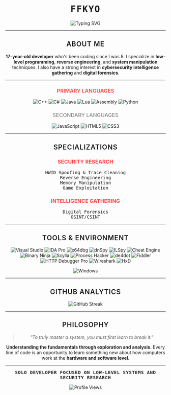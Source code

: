 <div align="center">

# <span style="font-family: 'JetBrains Mono', 'Fira Code', monospace; font-weight: 700; letter-spacing: 2px;">FFKYO</span>

<img src="https://readme-typing-svg.herokuapp.com?font=JetBrains+Mono&size=20&duration=2500&pause=800&color=FF4444&center=true&vCenter=true&width=700&lines=LOW-LEVEL+SYSTEMS+DEVELOPER;REVERSE+ENGINEERING+SPECIALIST;SECURITY+RESEARCHER" alt="Typing SVG" />

---

## <span style="font-family: 'Inter', 'Segoe UI', sans-serif; font-weight: 600; letter-spacing: 1px;">ABOUT ME</span>

**17-year-old developer** who's been coding since I was 8. I specialize in **low-level programming**, **reverse engineering**, and **system manipulation** techniques. I also have a strong interest in **cybersecurity intelligence gathering** and **digital forensics**.

---

### <span style="font-family: 'Inter', sans-serif; font-weight: 600; color: #FF4444;">PRIMARY LANGUAGES</span>
![C++](https://img.shields.io/badge/C++-0a0a0a?style=flat-square&logo=c%2B%2B&logoColor=FF4444)
![C#](https://img.shields.io/badge/C%23-0a0a0a?style=flat-square&logo=c-sharp&logoColor=FF4444)
![Java](https://img.shields.io/badge/Java-0a0a0a?style=flat-square&logo=java&logoColor=FF4444)
![Lua](https://img.shields.io/badge/Lua-0a0a0a?style=flat-square&logo=lua&logoColor=FF4444)
![Assembly](https://img.shields.io/badge/Assembly-0a0a0a?style=flat-square&logo=assemblyscript&logoColor=FF4444)
![Python](https://img.shields.io/badge/Python-0a0a0a?style=flat-square&logo=python&logoColor=FF4444)

### <span style="font-family: 'Inter', sans-serif; font-weight: 500; color: #888888;">SECONDARY LANGUAGES</span>
![JavaScript](https://img.shields.io/badge/JavaScript-0a0a0a?style=flat-square&logo=javascript&logoColor=666666)
![HTML5](https://img.shields.io/badge/HTML5-0a0a0a?style=flat-square&logo=html5&logoColor=666666)
![CSS3](https://img.shields.io/badge/CSS3-0a0a0a?style=flat-square&logo=css3&logoColor=666666)

---

## <span style="font-family: 'Inter', sans-serif; font-weight: 600; letter-spacing: 1px;">SPECIALIZATIONS</span>

### **<span style="color: #FF4444;">SECURITY RESEARCH</span>**

<span style="font-family: 'JetBrains Mono', monospace;">HWID Spoofing & Trace Cleaning<br>
Reverse Engineering<br>
Memory Manipulation<br>
Game Exploitation</span>

### **<span style="color: #FF4444;">INTELLIGENCE GATHERING</span>**

<span style="font-family: 'JetBrains Mono', monospace;">Digital Forensics<br>
OSINT/CSINT
</span>

---

## <span style="font-family: 'Inter', sans-serif; font-weight: 600; letter-spacing: 1px;">TOOLS & ENVIRONMENT</span>

![Visual Studio](https://custom-icon-badges.demolab.com/badge/Visual%20Studio-0a0a0a?style=flat-square&logo=visualstudio&logoColor=FF4444)
![IDA Pro](https://custom-icon-badges.demolab.com/badge/IDA%20Pro-0a0a0a?style=flat-square&logo=ida&logoColor=FF4444)
![x64dbg](https://custom-icon-badges.demolab.com/badge/x64dbg-0a0a0a?style=flat-square&logo=debug&logoColor=FF4444)
![dnSpy](https://img.shields.io/badge/dnSpy-0a0a0a?style=flat-square&logo=dotnet&logoColor=FF4444)
![ILSpy](https://img.shields.io/badge/ILSpy-0a0a0a?style=flat-square&logo=dotnet&logoColor=FF4444)
![Cheat Engine](https://custom-icon-badges.demolab.com/badge/Cheat%20Engine-0a0a0a?style=flat-square&logo=engine&logoColor=FF4444)
![Binary Ninja](https://custom-icon-badges.demolab.com/badge/Binary%20Ninja-0a0a0a?style=flat-square&logo=binaryninja&logoColor=FF4444)
![Scylla](https://custom-icon-badges.demolab.com/badge/Scylla-0a0a0a?style=flat-square&logoColor=FF4444)
![Process Hacker](https://custom-icon-badges.demolab.com/badge/Process%20Hacker-0a0a0a?style=flat-square&logo=processhacker&logoColor=FF4444)
![de4dot](https://custom-icon-badges.demolab.com/badge/de4dot-0a0a0a?style=flat-square&logoColor=FF4444)
![Fiddler](https://custom-icon-badges.demolab.com/badge/Fiddler-0a0a0a?style=flat-square&logo=fiddler&logoColor=FF4444)
![HTTP Debugger Pro](https://custom-icon-badges.demolab.com/badge/HTTP%20Debugger%20Pro-0a0a0a?style=flat-square&logoColor=FF4444)
![Wireshark](https://custom-icon-badges.demolab.com/badge/Wireshark-0a0a0a?style=flat-square&logo=wireshark&logoColor=FF4444)
![HxD](https://custom-icon-badges.demolab.com/badge/HxD-0a0a0a?style=flat-square&logoColor=FF4444)

![Windows](https://custom-icon-badges.demolab.com/badge/Windows-0a0a0a?style=flat-square&logo=windows&logoColor=FF4444)

---

## <span style="font-family: 'Inter', sans-serif; font-weight: 600; letter-spacing: 1px;">GITHUB ANALYTICS</span>

<img src="https://github-readme-streak-stats.herokuapp.com/?user=Federal&theme=dark&hide_border=true&background=0d1117&stroke=FF4444&ring=FF4444&fire=FF4444&currStreakLabel=FF4444&sideLabels=FF4444&currStreakNum=c9d1d9&sideNums=c9d1d9&dates=c9d1d9" alt="GitHub Streak" />

---

## <span style="font-family: 'Inter', sans-serif; font-weight: 600; letter-spacing: 1px;">PHILOSOPHY</span>

> *"To truly master a system, you must first learn to break it."*

**Understanding the fundamentals through exploration and analysis.** Every line of code is an opportunity to learn something new about how computers work at the **hardware and software level**.

---

**<span style="font-family: 'JetBrains Mono', monospace; letter-spacing: 1px;">SOLO DEVELOPER FOCUSED ON LOW-LEVEL SYSTEMS AND SECURITY RESEARCH</span>**

<img src="https://komarev.com/ghpvc/?username=Federal&color=FF4444&style=for-the-badge&label=Profile+Views" alt="Profile Views" />

</div>
